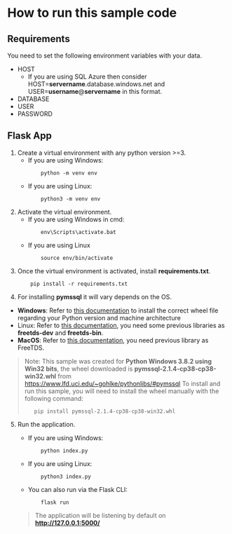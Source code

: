 
# How to run this sample code

## Requirements
You need to set the following environment variables with your data.

- HOST
   - If you are using SQL Azure then consider HOST=**servername**.database.windows.net and USER=**username**@**servername** in this format.
- DATABASE
- USER
- PASSWORD


## Flask App
1. Create a virtual environment with any python version >=3.
    - If you are using Windows:
        ```shell
            python -m venv env
        ```
    - If you are using Linux:
        ```shell
            python3 -m venv env
       ```
2. Activate the virtual environment.
    - If you are using Windows in cmd:
        ```shell
            env\Scripts\activate.bat
        ```
    - If you are using Linux
        ```shell
            source env/bin/activate
        ```
3. Once the virtual environment is activated, install **requirements.txt**.
    ```shell
        pip install -r requirements.txt
    ```
4. For installing **pymssql** it will vary depends on the OS.

- **Windows**: Refer to [this documentation](https://docs.microsoft.com/en-us/sql/connect/python/pymssql/step-1-configure-development-environment-for-pymssql-python-development?view=sql-server-ver15#windows) to install the correct wheel file regarding your Python version and machine architecture
- Linux: Refer to [this documentation](https://docs.microsoft.com/en-us/sql/connect/python/pymssql/step-1-configure-development-environment-for-pymssql-python-development?view=sql-server-ver15#ubuntu-linux), you need some previous libraries as **freetds-dev** and **freetds-bin**.
- **MacOS**: Refer to [this documentation](https://docs.microsoft.com/en-us/sql/connect/python/pymssql/step-1-configure-development-environment-for-pymssql-python-development?view=sql-server-ver15#macos), you need previous library as FreeTDS.

> Note: This sample was created for  **Python Windows 3.8.2 using Win32 bits**, the wheel downloaded is **pymssql-2.1.4-cp38-cp38-win32.whl** from https://www.lfd.uci.edu/~gohlke/pythonlibs/#pymssql
> To install and run this sample, you will need to install the wheel manually with the following command:
>```shell
>    pip install pymssql-2.1.4-cp38-cp38-win32.whl 
>```

5. Run the application.
    - If you are using Windows:
        ```shell
            python index.py
        ```
    - If you are using Linux:
        ```shell
            python3 index.py
        ```

    - You can also run via the Flask CLI:
        ```shell
            flask run
        ```

    > The application will be listening by default on **http://127.0.0.1:5000/**


